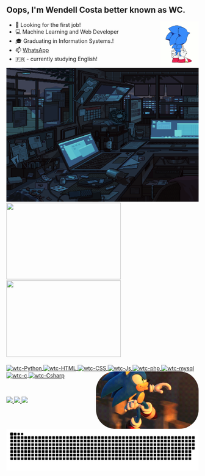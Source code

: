 ## Oops, I'm Wendell Costa better known as WC.

<img src="https://github.com/WTC13/wtc13/blob/main/9562.gif" alt="Gif Sonic" width="100" height="120" align="right">
  
  
- 💼 Looking for the first job!
- :computer: Machine Learning and Web Developer
- :mortar_board: Graduating in Information Systems.!
- :mailbox: <a href = "https://wa.me/11937269362" target = "_blank">WhatsApp</a>
- :fr: - currently studying English!


 <div>
  <a href="https://github.com/wtc13">
  <img height="350" width="100%" src="work.gif">
  <img height="200" width="300" src="https://github-readme-stats.vercel.app/api?username=wtc13&show_icons=true&theme=gruvbox&include_all_commits=true&count_private=true"/>
  <img height="200" width="300" src="https://github-readme-stats.vercel.app/api/top-langs/?username=wtc13&layout=compact&langs_count=7&theme=merko"/>
</div>
<div style="display: inline_block"><br>
  <img align = "center" alt = "wtc-Python" height = "30" width = "40" src="https://cdn.jsdelivr.net/gh/devicons/devicon/icons/python/python-original.svg" />
  <img align = "center" alt = "wtc-HTML" height = "30" width = "40" src="https://cdn.jsdelivr.net/gh/devicons/devicon/icons/html5/html5-original.svg" />
  <img align = "center" alt = "wtc-CSS" height = "30" width = "40" src="https://cdn.jsdelivr.net/gh/devicons/devicon/icons/css3/css3-original.svg" />
  <img align = "center" alt = "wtc-Js" height = "30" width = "40" src="https://cdn.jsdelivr.net/gh/devicons/devicon/icons/javascript/javascript-original.svg" />
  <img align = "center" alt = "wtc-php" height = "30" width = "40"  src="https://cdn.jsdelivr.net/gh/devicons/devicon/icons/php/php-original.svg"/>
  <img align = "center" alt = "wtc-mysql" height = "30" width = "40" src="https://cdn.jsdelivr.net/gh/devicons/devicon/icons/mysql/mysql-original-wordmark.svg" />
  <img align = "center" alt = "wtc-c" height = "30" width = "40" src="https://cdn.jsdelivr.net/gh/devicons/devicon/icons/c/c-original.svg" />
  <img align = "center" alt = "wtc-Csharp" height = "30" width = "40" src="https://cdn.jsdelivr.net/gh/devicons/devicon/icons/csharp/csharp-original.svg" />
  <img align = "right" alt = "Gif Sonic" height = "150" style="border-radius:50px;" src="tumblr_ofl0p4MJBt1r0fu7go1_500.gif" alt="Gif Sonic">
</div>
  
  ##
  
  
 <div> <br>
  <a href="https://www.instagram.com/wtblack_/" target="_blank"> <img src = "https://img.shields.io/badge/Instagram-E4405F?style=for-the-badge&logo=instagram&logoColor=white" target ="_blank"> </a>
  <a href = "mailto: wendell.timoteoc@gmail.com " target ="_blank"> <img src = "https://img.shields.io/badge/Gmail-D14836?style=for-the-badge&logo=gmail&logoColor=white" target = "_blank"> </a> 
  <a href="https://www.linkedin.com/in/wendell-costa-161a0a1b2/" target="_blank"> <img src = "https://img.shields.io/badge/LinkedIn-0077B5?style=for-the-badge&logo=linkedin&logoColor=white " target ="_blank ">
  </a> 

![Snake animation](https://github.com/wtc13/wtc13/blob/output/github-contribution-grid-snake.svg)
  
</div>

 
 
 
 
 
 
 
 
 
 
 
